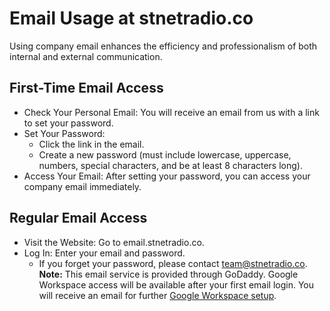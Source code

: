 # Email Usage at stnetradio.co

Using company email enhances the efficiency and professionalism of both internal and external communication.

## First-Time Email Access
 * Check Your Personal Email: You will receive an email from us with a link to set your password.
 * Set Your Password:
   * Click the link in the email.
   * Create a new password (must include lowercase, uppercase, numbers, special characters, and be at least 8 characters long).
 * Access Your Email: After setting your password, you can access your company email immediately.

## Regular Email Access
 * Visit the Website: Go to email.stnetradio.co.
 * Log In: Enter your email and password.
   * If you forget your password, please contact team@stnetradio.co.
**Note:** This email service is provided through GoDaddy. Google Workspace access will be available after your first email login. You will receive an email for further [Google Workspace setup](/googleworks/signin.md).
